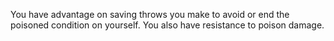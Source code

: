 You have advantage on saving throws you make to avoid or end the poisoned condition on yourself. You also have resistance to poison damage.